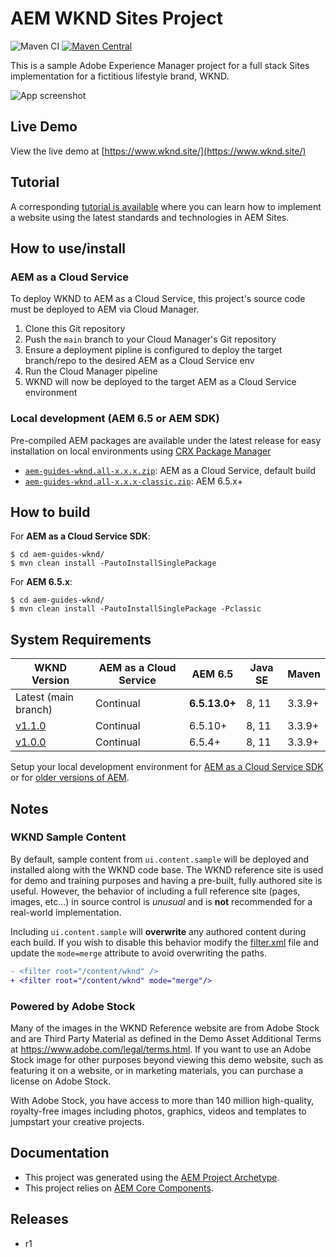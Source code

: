 # AEM WKND Sites Project

![Maven CI](https://github.com/adobe/aem-guides-wknd/actions/workflows/maven.yml/badge.svg)
[![Maven Central](https://maven-badges.herokuapp.com/maven-central/com.adobe.aem.guides/aem-guides-wknd/badge.svg)](https://maven-badges.herokuapp.com/maven-central/com.adobe.aem.guides/aem-guides-wknd)

This is a sample Adobe Experience Manager project for a full stack Sites implementation for a fictitious lifestyle brand, WKND.

![App screenshot](https://user-images.githubusercontent.com/8974514/119887685-489f7800-bee9-11eb-9db1-95c641e7c4ea.jpg)

## Live Demo

View the live demo at [https://www.wknd.site/](https://www.wknd.site/)

## Tutorial

A corresponding [tutorial is available](https://experienceleague.adobe.com/docs/experience-manager-learn/getting-started-wknd-tutorial-develop/overview.html) where you can learn how to implement a website using the latest standards and technologies in AEM Sites.

## How to use/install

### AEM as a Cloud Service

To deploy WKND to AEM as a Cloud Service, this project's source code must be deployed to AEM via Cloud Manager. 

1. Clone this Git repository
2. Push the `main` branch to your Cloud Manager's Git repository
3. Ensure a deployment pipline is configured to deploy the target branch/repo to the desired AEM as a Cloud Service env
4. Run the Cloud Manager pipeline
5. WKND will now be deployed to the target AEM as a Cloud Service environment

### Local development (AEM 6.5 or AEM SDK)

Pre-compiled AEM packages are available under the latest release for easy installation on local environments using [CRX Package Manager](http://localhost:4502/crx/packmgr/index.jsp)

* [`aem-guides-wknd.all-x.x.x.zip`](https://github.com/adobe/aem-guides-wknd/releases/latest): AEM as a Cloud Service, default build
* [`aem-guides-wknd.all-x.x.x-classic.zip`](https://github.com/adobe/aem-guides-wknd/releases/latest): AEM 6.5.x+




## How to build

For **AEM as a Cloud Service SDK**: 

```
$ cd aem-guides-wknd/
$ mvn clean install -PautoInstallSinglePackage
```

For **AEM 6.5.x**: 

```
$ cd aem-guides-wknd/
$ mvn clean install -PautoInstallSinglePackage -Pclassic
```

## System Requirements

WKND Version | AEM as a Cloud Service | AEM 6.5   | Java SE | Maven
-------------|------------------------|-----------|---------|---------
Latest (main branch)| Continual              | **6.5.13.0+** |  8, 11  | 3.3.9+
[v1.1.0](https://github.com/adobe/aem-guides-wknd/releases/tag/aem-guides-wknd-1.1.0) | Continual | 6.5.10+ | 8, 11 | 3.3.9+
[v1.0.0](https://github.com/adobe/aem-guides-wknd/releases/tag/aem-guides-wknd-1.0.0) | Continual | 6.5.4+ | 8, 11 | 3.3.9+

Setup your local development environment for [AEM as a Cloud Service SDK](https://experienceleague.adobe.com/docs/experience-manager-learn/cloud-service/local-development-environment-set-up/overview.html) or for [older versions of AEM](https://experienceleague.adobe.com/docs/experience-manager-learn/foundation/development/set-up-a-local-aem-development-environment.html).

## Notes

### WKND Sample Content

By default, sample content from `ui.content.sample` will be deployed and installed along with the WKND code base. The WKND reference site is used for demo and training purposes and having a pre-built, fully authored site is useful. However, the behavior of including a full reference site (pages, images, etc...) in source control is *unusual* and is **not** recommended for a real-world implementation.

Including `ui.content.sample` will **overwrite** any authored content during each build. If you wish to disable this behavior modify the [filter.xml](ui.content.sample/src/main/content/META-INF/vault/filter.xml) file and update the `mode=merge` attribute to avoid overwriting the paths.

```diff
- <filter root="/content/wknd" />
+ <filter root="/content/wknd" mode="merge"/>
```

### Powered by Adobe Stock

Many of the images in the WKND Reference website are from Adobe Stock and are Third Party Material as defined in the Demo Asset Additional Terms at https://www.adobe.com/legal/terms.html. If you want to use an Adobe Stock image for other purposes beyond viewing this demo website, such as featuring it on a website, or in marketing materials, you can purchase a license on Adobe Stock.

With Adobe Stock, you have access to more than 140 million high-quality, royalty-free images including photos, graphics, videos and templates to jumpstart your creative projects.

## Documentation

* This project was generated using the [AEM Project Archetype](https://experienceleague.adobe.com/docs/experience-manager-core-components/using/developing/archetype/overview.html).
* This project relies on [AEM Core Components](https://experienceleague.adobe.com/docs/experience-manager-core-components/using/introduction.html).

## Releases
* r1

